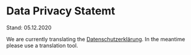 

# Data Privacy Statemt

Stand: 05.12.2020

We are currently translating the [Datenschutzerklärung](https://www.openproject.org/de/datenschutz/). In the meantime please use a translation tool.